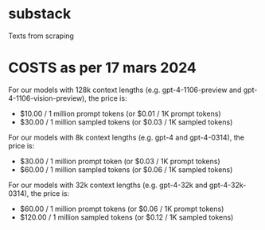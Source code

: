 # substack
Texts from scraping



# COSTS as per 17 mars 2024

For our models with 128k context lengths (e.g. gpt-4-1106-preview and gpt-4-1106-vision-preview), the price is:

* $10.00 / 1 million prompt tokens (or $0.01 / 1K prompt tokens)
* $30.00 / 1 million sampled tokens (or $0.03 / 1K sampled tokens)

For our models with 8k context lengths (e.g. gpt-4 and gpt-4-0314), the price is:

* $30.00 / 1 million prompt token (or $0.03 / 1K prompt tokens)
* $60.00 / 1 million sampled tokens (or $0.06 / 1K sampled tokens)

For our models with 32k context lengths (e.g. gpt-4-32k and gpt-4-32k-0314), the price is:

* $60.00 / 1 million prompt tokens (or $0.06 / 1K prompt tokens)
* $120.00 / 1 million sampled tokens (or $0.12 / 1K sampled tokens)
